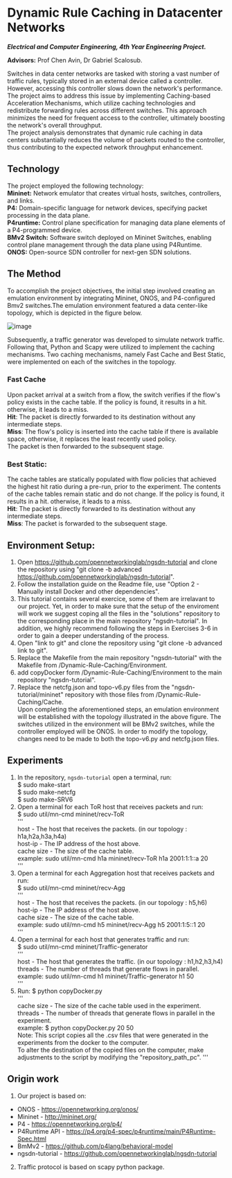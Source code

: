# Dynamic Rule Caching in Datacenter Networks

***Electrical and Computer Engineering, 4th Year Engineering Project.***

**Advisors:** Prof Chen Avin, Dr Gabriel Scalosub.

Switches in data center networks are tasked with storing a vast number of traffic rules, typically stored in an external device called a controller. However, accessing this controller slows down the network's performance. 
The project aims to address this issue by implementing Caching-based Acceleration Mechanisms, which utilize caching technologies and redistribute forwarding rules across different switches. This approach minimizes the need for frequent access to the controller, ultimately boosting the network's overall throughput.  
The project analysis demonstrates that dynamic rule caching in data centers substantially reduces the volume of packets routed to the controller, thus contributing to the expected network throughput enhancement.

## Technology
The project employed the following technology:  
**Mininet:** Network emulator that creates virtual hosts, switches, controllers, and links.  
**P4:** Domain-specific language for network devices, specifying packet processing in the data plane.  
**P4runtime:** Control plane specification for managing data plane elements of a P4-programmed device.  
**BMv2 Switch:** Software switch deployed on Mininet Switches, enabling control plane management through the data plane using P4Runtime.  
**ONOS:** Open-source SDN controller for next-gen SDN solutions.  

## The Method
To accomplish the project objectives, the initial step involved creating an emulation environment by integrating Mininet, ONOS, and P4-configured Bmv2 switches.The emulation environment featured a data center-like topology, which is depicted in the figure below.  

![image](https://github.com/Michaelkedik/Dynamic-Rule-Caching/assets/136968696/a1458b31-a1cb-4017-b175-aa12bb9a124d)


 Subsequently, a traffic generator was developed to simulate network traffic. Following that, Python and Scapy were utilized to implement the caching mechanisms. Two caching mechanisms, namely Fast Cache and Best Static, were implemented on each of the switches in the topology.

### Fast Cache
Upon packet arrival at a switch from a flow, the switch verifies if the flow's policy exists in the cache table. If the policy is found, it results in a hit. otherwise, it leads to a miss.  
**Hit**: The packet is directly forwarded to its destination without any intermediate steps.  
**Miss**: The flow's policy is inserted into the cache table if there is available space, otherwise, it replaces the least recently used policy.  
          The packet is then forwarded to the subsequent stage.

### Best Static:
The cache tables are statically populated with flow policies that achieved the highest hit ratio during a pre-run, prior to the experiment. The contents of the cache tables remain static and do not change. If the policy is found, it results in a hit. otherwise, it leads to a miss.  
**Hit**: The packet is directly forwarded to its destination without any intermediate steps.  
**Miss**: The packet is forwarded to the subsequent stage.  


## Environment Setup:
1. Open https://github.com/opennetworkinglab/ngsdn-tutorial and clone the repository using "git clone -b advanced https://github.com/opennetworkinglab/ngsdn-tutorial".  
2. Follow the installation guide on the Readme file, use "Option 2 - Manually install Docker and other dependencies".  
3. This tutorial contains several exercice, some of them are irrelavant to our project. Yet, in order to make sure that the setup of the enviroment will work we suggest coping all the files in the "solutions" repository to the corresponding place in the main repository "ngsdn-tutorial". In addition, we highly recommend following the steps in Exercises 3-6 in order to gain a deeper understanding of the process.  
4. Open "link to git" and clone the repository using "git clone -b advanced link to git".  
5. Replace the Makefile from the main repository "ngsdn-tutorial" with the Makefile from /Dynamic-Rule-Caching/Environment.  
6. add copyDocker form /Dynamic-Rule-Caching/Environment to the main repository "ngsdn-tutorial".  
7. Replace the netcfg.json and topo-v6.py files from the "ngsdn-tutorial/mininet" repository with those files from /Dynamic-Rule-Caching/Cache.    
Upon completing the aforementioned steps, an emulation environment will be established with the topology illustrated in the above figure. The switches utilized in the environment will be BMv2 switches, while the controller employed will be ONOS.
In order to modify the topology, changes need to be made to both the topo-v6.py and netcfg.json files. 

## Experiments
1. In the repository, `ngsdn-tutorial` open a terminal, run:  
   $ sudo make-start  
   $ sudo make-netcfg  
   $ sudo make-SRV6  
2. Open a terminal for each ToR host that receives packets and run:  
   $ sudo util/mn-cmd <host> mininet/recv-ToR <host> <host-ip> <cache size>  
    '''  
     host - The host that receives the packets. (in our topology : h1a,h2a,h3a,h4a)  
     host-ip - The IP address of the host above.  
     cache size - The size of the cache table.  
     example: sudo util/mn-cmd h1a mininet/recv-ToR h1a 2001:1:1::a 20  
    '''  
3. Open a terminal for each Aggregation host that receives packets and run:  
   $ sudo util/mn-cmd <host> mininet/recv-Agg <host> <host-ip> <cache size>  
    '''  
     host - The host that receives the packets. (in our topology : h5,h6)  
     host-ip - The IP address of the host above.  
     cache size - The size of the cache table.  
     example: sudo util/mn-cmd h5 mininet/recv-Agg h5 2001:1:5::1 20  
    '''  
4. Open a terminal for each host that generates traffic and run:  
   $ sudo util/mn-cmd <host> mininet/Traffic-generator <host> <threads>  
    '''  
     host - The host that generates the traffic. (in our topology : h1,h2,h3,h4)  
     threads - The number of threads that generate flows in parallel.  
     example: sudo util/mn-cmd h1 mininet/Traffic-generator h1 50  
    '''	  
5. Run: $ python copyDocker.py <ache size> <threads>  
    '''  
    cache size - The size of the cache table used in the experiment.  
    threads - The number of threads that generate flows in parallel in the experiment.  
    example: $ python copyDocker.py 20 50  
    Note: This script copies all the .csv files that were generated in the experiments from the docker to the computer.  
          To alter the destination of the copied files on the computer, make adjustments to the script by modifying the "repository_path_pc".
    '''    


## Origin work
1. Our project is based on:  
* ONOS - https://opennetworking.org/onos/  
* Mininet - http://mininet.org/  
* P4 - https://opennetworking.org/p4/  
* P4Runtime API - https://p4.org/p4-spec/p4runtime/main/P4Runtime-Spec.html  
* BmMv2 - https://github.com/p4lang/behavioral-model  
* ngsdn-tutorial - https://github.com/opennetworkinglab/ngsdn-tutorial  
2. Traffic protocol is based on scapy python package.  

